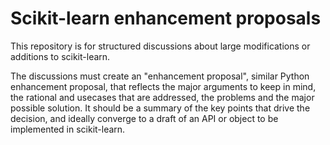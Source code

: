 # Scikit-learn enhancement proposals

This repository is for structured discussions about large modifications
or additions to scikit-learn.

The discussions must create an "enhancement proposal", similar Python
enhancement proposal, that reflects the major arguments to keep in mind,
the rational and usecases that are addressed, the problems and the major
possible solution. It should be a summary of the key points that drive
the decision, and ideally converge to a draft of an API or object to be
implemented in scikit-learn.



